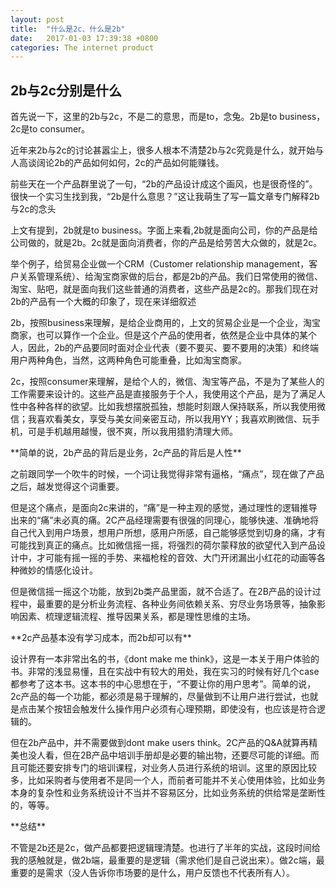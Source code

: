 ```yaml
---
layout: post
title:  "什么是2c、什么是2b"
date:   2017-01-03 17:39:38 +0800
categories: The internet product
---
```



## 2b与2c分别是什么

<p>首先说一下，这里的2b与2c，不是二的意思，而是to，念兔。2b是to business，2c是to consumer。</p>
<p>近年来2b与2c的讨论甚嚣尘上，很多人根本不清楚2b与2c究竟是什么，就开始与人高谈阔论2b的产品如何如何，2c的产品如何能赚钱。</p>
<p>前些天在一个产品群里说了一句，“2b的产品设计成这个画风，也是很奇怪的”。很快一个实习生找到我，“2b是什么意思？”这让我萌生了写一篇文章专门解释2b与2c的念头</p>
<p>上文有提到，2b就是to business。字面上来看,2b就是面向公司，你的产品是给公司做的，就是2b。2c就是面向消费者，你的产品是给劳苦大众做的，就是2c。</p>
<p>举个例子，给贸易企业做一个CRM（Customer relationship management，客户关系管理系统）、给淘宝商家做的后台，都是2b的产品。我们日常使用的微信、淘宝、贴吧，就是面向我们这些普通的消费者，这些产品是2c的。那我们现在对2b的产品有一个大概的印象了，现在来详细叙述</p>
<p>2b，按照business来理解，是给企业商用的，上文的贸易企业是一个企业，淘宝商家，也可以算作一个企业。但是这个产品的使用者，依然是企业中具体的某个人，因此，2b的产品要同时面对企业代表（要不要买、要不要用的决策）和终端用户两种角色，当然，这两种角色可能重叠，比如淘宝商家。</p>
<p>2c，按照consumer来理解，是给个人的，微信、淘宝等产品，不是为了某些人的工作需要来设计的。这些产品是直接服务于个人，我使用这个产品，是为了满足人性中各种各样的欲望。比如我想摆脱孤独，想能时刻跟人保持联系，所以我使用微信；我喜欢看美女，享受与美女间亲密互动，所以我用YY；我喜欢刷微信、玩手机，可是手机越用越慢，很不爽，所以我用猎豹清理大师。</p>
<p>**简单的说，2b产品的背后是业务，2c产品的背后是人性**</p>
<p>之前跟同学一个吹牛的时候，一个词让我觉得非常有逼格，“痛点”，现在做了产品之后，越发觉得这个词重要。</p>
<p>但是这个痛点，是面向2c来讲的，“痛”是一种主观的感觉，通过理性的逻辑推导出来的“痛”未必真的痛。2C产品经理需要有很强的同理心，能够快速、准确地将自己代入到用户场景，想用户所想，感用户所感，自己能够感觉到切身的痛，才有可能找到真正的痛点。比如微信摇一摇，将强烈的荷尔蒙释放的欲望代入到产品设计中，才可能有摇一摇的手势、来福枪栓的音效、大门开闭漏出小红花的动画等各种微妙的情感化设计。</p>
<p>但是微信摇一摇这个功能，放到2b类产品里面，就不合适了。在2B产品的设计过程中，最重要的是分析业务流程、各种业务间依赖关系、穷尽业务场景等，抽象影响因素、梳理逻辑流程、推导因果关系，都是理性思维的主场。</p>
<p>**2c产品基本没有学习成本，而2b却可以有**</p>
<p>设计界有一本非常出名的书，《dont make me think》，这是一本关于用户体验的书。非常的浅显易懂，且在实战中有较大的用处，我在实习的时候有好几个case都参考了这本书。这本书的中心思想在于，“不要让你的用户思考”。简单的说，2c产品的每一个功能，都必须是易于理解的，尽量做到不让用户进行尝试，也就是点击某个按钮会触发什么操作用户必须有心理预期，即使没有，也应该是符合逻辑的。</p>
<p>但在2b产品中，并不需要做到dont make users think。2C产品的Q&A就算再精美也没人看，但在2B产品中培训手册却是必要的输出物，还要尽可能的详细。而且可能还要安排专门的培训课程，对业务人员进行系统的培训。这里的原因比较多，比如采购者与使用者不是同一个人，而前者可能并不关心使用体验，比如业务本身的复杂性和业务系统设计不当并不容易区分，比如业务系统的供给常是垄断性的，等等。</p>
<p>**总结**</p>
不管是2b还是2c，做产品都要把逻辑理清楚。也进行了半年的实战，这段时间给我的感触就是，做2b端，最重要的是逻辑（需求他们是自己说出来）。做2c端，最重要的是需求（没人告诉你市场要的是什么，用户反馈也不代表所有人）。
